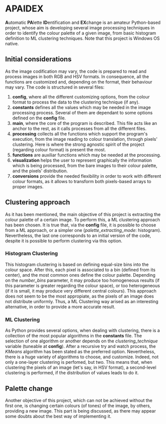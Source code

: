 # APAIDEX
**A**utomatic **PA**lette **ID**entification and **EX**change is an amateur Python-based project, whose aim is developing several image processing techniques in order to identify the colour palette of a given image, from basic histogram definition to ML clustering techniques.
Note that this project is Windows OS native.

## Initial considerations
As the image codification may vary, the code is prepared to read and process images in both RGB and HSV formats. In consequence, all the functions are customized and, depending on the format, their behaviour may vary.
The code is structured in several files:
1. __config__, where all the different customizing options, from the colour format to process the data to the clustering technique (if any).
2. __constants__ defines all the values which may be needed in the image processing process. Several of them are dependant to some options defined on the __config__ file.
3. __main__, where the core of the program is  described. This file acts like an anchor to the rest, as it calls processes from all the different files.
4. __processing__ collects all the functions which support the program's execution, from the image reading to colour translation, through pixels' clustering. Here is where the strong agnostic spirit of the project (regarding colour format) is present the most.
5. __functions__ are auxiliar functions which may be needed at the processing.
6. __visualization__ helps the user to represent graphically the information which is being processed, from the bare images to their colour palette, and the pixels' distribution.
7. __conversions__ provide the needed flexibility in order to work with different colour formats, as it allows to transform both pixels-based arrays to proper images.

## Clustering approach
As it has been mentioned, the main objective of this project is extracting the colour palette of a certain image. To perform this, a ML clustering approach has been chosen.
It is true that, via the __config__ file, it is possible to choose from a ML approach, or a simpler one (_palette_extracting_mode_: histogram). Nevertheless, the last one corresponds to an initial version of the code, despite it is possible to perform clustering via this option.
### Histogram Clustering
This histogram clustering is based on defining equal-size bins into the colour space. After this, each pixel is associated to a bin (defined from its center), and the most common ones define the colour palette. Depending on the _number_bins_ parameter, it may produce too homogeneous results (if this parameter is greater regarding the colour space), or too heterogeneous (if it is small, it may produce very different central colours).
This approach does not seem to be the most appropiate, as the pixels of an image does not distribute uniformly. Thus, a ML Clustering way arised as an interesting alternative, in order to provide a more accurate result.
### ML Clustering
As Python provides several options, when dealing with clustering, there is a collection of the most popular algorithms in the __constants__ file. The selection of one algorithm or another depends on the _clustering_technique_ variable (tuneable at __config__).
After a recursive try and watch process, the _KMeans_ algorithm has been stated as the preferred option. Nevertheless, there is a huge variety of algorithms to choose, and customize.
Indeed, not only a one-layer clustering is perfomed, but two. This means that, when clustering the pixels of an image (let's say, in HSV format), a second-level clustering is performed, if the distribution of values leads to do it.

## Palette change
Another objective of this project, which can not be achieved without the first one, is changing certain colours (of tones) of the image, by others, providing a new image. This part is being discussed, as there may appear some doubts about the best way of implementing it.
